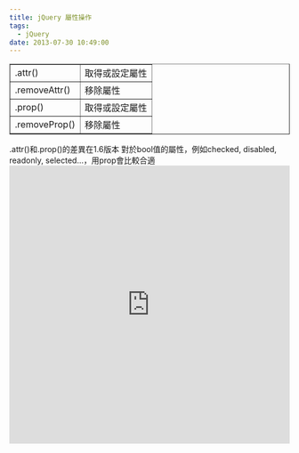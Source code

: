 ```yaml
---
title: jQuery 屬性操作
tags:
  - jQuery
date: 2013-07-30 10:49:00
---
```


<div><table border="1"><tbody><tr>            <td>.attr()</td>            <td>取得或設定屬性</td>        </tr><tr>            <td>.removeAttr()</td>            <td>移除屬性</td>        </tr><tr>            <td>.prop()</td>            <td>取得或設定屬性</td>        </tr><tr>            <td>.removeProp()</td>            <td>移除屬性</td>        </tr></tbody></table></div>
<div>.attr()和.prop()的差異在1.6版本
對於bool值的屬性，例如checked, disabled, readonly, selected...，用prop會比較合適</div>
<div><iframe allowfullscreen="allowfullscreen" frameborder="0" height="500" src="http://jsfiddle.net/9hJqP/embedded/js,html,result/presentation" width="100%"></iframe></div>